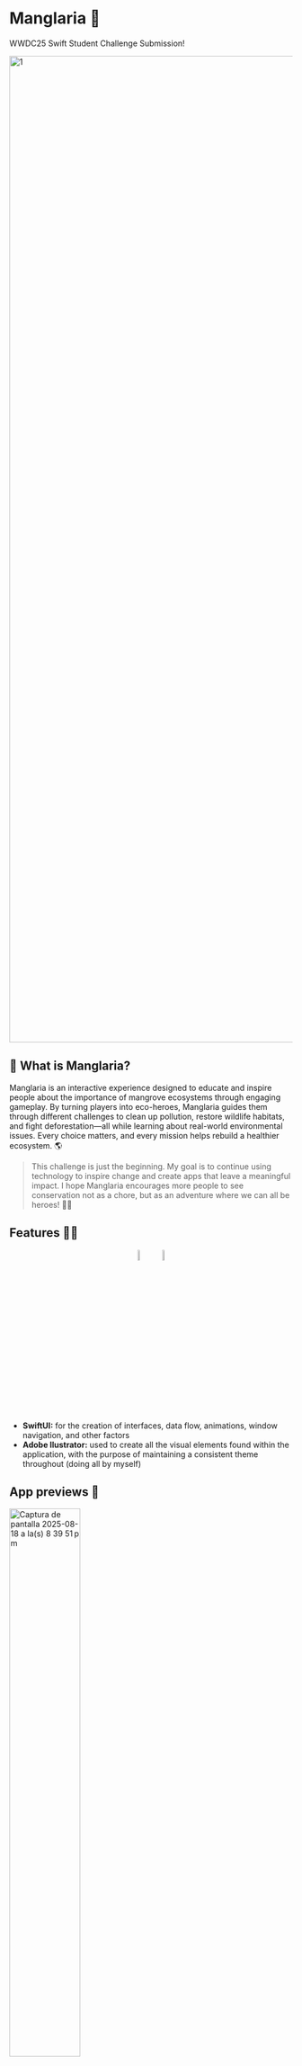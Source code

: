 # Manglaria 🌱 
<p align="leading">WWDC25 Swift Student Challenge Submission!</p>
<img width="3120" height="1755" alt="1" src="https://github.com/user-attachments/assets/0e0d40bc-7795-4d1b-bb60-471183a7c736" />



## 📝 What is Manglaria?

<p align="leading">Manglaria is an interactive experience designed to educate and inspire people about the importance of mangrove ecosystems through engaging gameplay. By turning players into eco-heroes, Manglaria guides them through different challenges to clean up pollution, restore wildlife habitats, and fight deforestation—all while learning about real-world environmental issues. Every choice matters, and every mission helps rebuild a healthier ecosystem. 🌎 </p>

> This challenge is just the beginning. My goal is to continue using technology to inspire change and create apps that leave a meaningful impact. I hope Manglaria encourages more people to see conservation not as a chore, but as an adventure where we can all be heroes! 🌱💙


## Features 🧑‍💻
<div align="center">
    <img style="width:8%; height:7%" src="https://github.com/clxsrdev/ManglarExplora/assets/99055585/705f8dd3-c529-4c3b-9471-5f4f366a0ca7" />
    <img style="width:8%; height:7%" src="https://github.com/clxsrdev/ManglarExplora/assets/99055585/ee94ac9b-83ff-4a7a-947b-102968dd2954" />
</div><br>

- **SwiftUI:** for the creation of interfaces, data flow, animations, window navigation, and other factors <br>
- **Adobe Ilustrator:** used to create all the visual elements found within the application, with the purpose of maintaining a consistent theme throughout (doing all by myself)

## App previews 📱
<img style="width:50%; height:50%" alt="Captura de pantalla 2025-08-18 a la(s) 8 39 51 p m" src="https://github.com/user-attachments/assets/536bb17c-ef1e-407a-8cef-db8385f485f5" />
<img style="width:50%; height:50%" alt="Captura de pantalla 2025-08-18 a la(s) 8 40 02 p m" src="https://github.com/user-attachments/assets/2e40ff2e-015d-43a2-a592-2bc2bada7208" />
<img style="width:50%; height:50%" alt="Captura de pantalla 2025-08-18 a la(s) 8 40 20 p m" src="https://github.com/user-attachments/assets/1658e680-a847-4a51-8f9f-0bb14651c1d3" />
<img style="width:50%; height:50%" alt="Captura de pantalla 2025-08-18 a la(s) 8 39 40 p m" src="https://github.com/user-attachments/assets/5e308929-acc5-48d6-9c33-af7876d358e4" />




## Youtube Video ▶
[![Alt text](https://github.com/Michelle-AV/BeKind/assets/143307121/24236988-b767-4721-a73e-32b6b0620423)](https://www.youtube.com/watch?v=Fe6AOvtPv58&ab_channel=IrmaMichelleAyalaVazquez)


